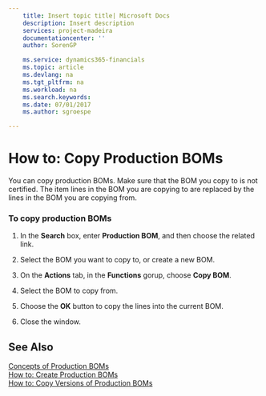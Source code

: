 ```yaml
---
    title: Insert topic title| Microsoft Docs
    description: Insert description
    services: project-madeira
    documentationcenter: ''
    author: SorenGP

    ms.service: dynamics365-financials
    ms.topic: article
    ms.devlang: na
    ms.tgt_pltfrm: na
    ms.workload: na
    ms.search.keywords:
    ms.date: 07/01/2017
    ms.author: sgroespe

---
```

# How to: Copy Production BOMs
You can copy production BOMs. Make sure that the BOM you copy to is not certified. The item lines in the BOM you are copying to are replaced by the lines in the BOM you are copying from.  
  
### To copy production BOMs  
  
1.  In the **Search** box, enter **Production BOM**, and then choose the related link.  
  
2.  Select the BOM you want to copy to, or create a new BOM.  
  
3.  On the **Actions** tab, in the **Functions** gorup, choose **Copy BOM**.  
  
4.  Select the BOM to copy from.  
  
5.  Choose the **OK** button to copy the lines into the current BOM.  
  
6.  Close the window.  
  
## See Also  
 [Concepts of Production BOMs](../concepts-of-production-boms.md)   
 [How to: Create Production BOMs](../how-to-create-production-boms.md)   
 [How to: Copy Versions of Production BOMs](../how-to-copy-versions-of-production-boms.md)